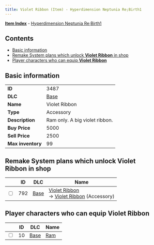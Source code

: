```yaml
---
title: Violet Ribbon (Item) - Hyperdimension Neptunia Re;Birth1
---
```


[**Item Index**](/neptunia/rb1/item/index.html) - [Hyperdimension Neptunia Re;Birth1](/neptunia/rb1)

## Contents

- [Basic information](#basic-information)
- [Remake System plans which unlock **Violet Ribbon** in shop](#remake-system-plans-which-unlock-violet-ribbon-in-shop)
- [Player characters who can equip **Violet Ribbon**](#player-characters-who-can-equip-violet-ribbon)

## Basic information

|   |   |
| -- | -- |
| **ID** | 3487 |
| **DLC** | [Base](/neptunia/rb1/dlc/1-base.html) |
| **Name** | Violet Ribbon |
| **Type** | Accessory |
| **Description** | Ram only. A big violet ribbon. |
| **Buy Price** | 5000 |
| **Sell Price** | 2500 |
| **Max inventory** | 99 |


## Remake System plans which unlock **Violet Ribbon** in shop

|    | ID | DLC | Name |
| -- | -- | --- | ---- |
| <input type="checkbox" id="rb1-remake-1-792" class="trackbox" /> | 792 | [Base](/neptunia/rb1/dlc/1-base.html) | [Violet Ribbon](/neptunia/rb1/remake/1-792-violet-ribbon.html)<br /> → [Violet Ribbon](/neptunia/rb1/item/1-3487-violet-ribbon.html) (Accessory) |


## Player characters who can equip **Violet Ribbon**

|    | ID | DLC | Name |
| -- | -- | --- | ---- |
| <input type="checkbox" id="rb1-player-1-10" class="trackbox" /> | 10 | [Base](/neptunia/rb1/dlc/1-base.html) | [Ram](/neptunia/rb1/player/1-10-ram.html) |
